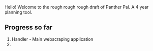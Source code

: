Hello! Welcome to the rough rough rough draft of Panther Pal. A 4 year planning tool.

## Progress so far ##

1) Handler - Main webscraping application
2) 
